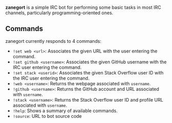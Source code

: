 **zanegort** is a simple IRC bot for performing some basic tasks in most IRC
channels, particularly programming-oriented ones.

## Commands

zanegort currently responds to 4 commands:

* `!set web <url>`: Associates the given URL with the user entering the
  command.
* `!set github <username>`: Associates the given GitHub username with the IRC
  user entering the command.
* `!set stack <userid>`: Associates the given Stack Overflow user ID with the
  IRC user entering the command.
* `!web <username>`: Returns the webpage associated with `username`.
* `!github <username>`: Returns the GitHub account and URL associated with
  `username`.
* `!stack <username>`: Returns the Stack Overflow user ID and profile URL
  associated with `username`.
* `!help`: Shows a summary of available commands.
* `!source`: URL to bot source code
